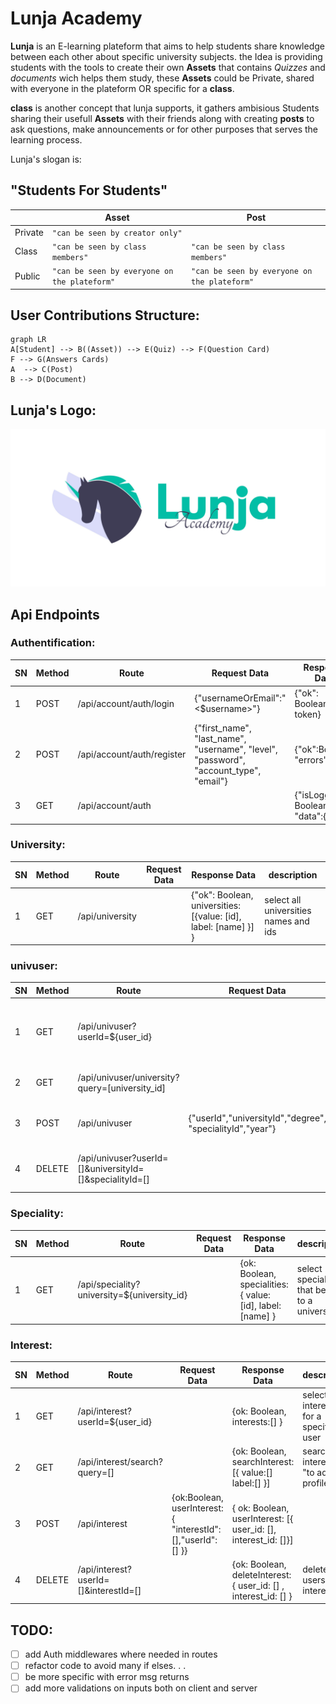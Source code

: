 # Lunja Academy

**Lunja** is an E-learning plateform that aims to help students share knowledge between each other about specific university subjects. the Idea is providing students with the tools to create their own **Assets** that contains *Quizzes* and *documents* wich helps them study, these **Assets** could be Private, shared with everyone in the plateform OR specific for a **class**. 

**class** is another concept that lunja supports, it gathers ambisious Students sharing their usefull **Assets** with their friends along with creating **posts** to ask questions, make announcements or for other purposes that serves the learning process. 

Lunja's slogan is:

## "Students For Students"


|                | Asset                                      | Post                                       |
|----------------|--------------------------------------------|--------------------------------------------|
|Private         |`"can be seen by creator only"`             |                                            |
|Class           |`"can be seen by class members"`            |`"can be seen by class members"`            |
|Public          |`"can be seen by everyone on the plateform"`|`"can be seen by everyone on the plateform"`|

## User Contributions Structure:

```mermaid
graph LR
A[Student] --> B((Asset)) --> E(Quiz) --> F(Question Card)
F --> G(Answers Cards)
A  --> C(Post)
B --> D(Document)
```

## Lunja's Logo:
![alt text](https://github.com/LAMNAZZAH/Lunja/blob/main/client/public/lunjaLandscapeLight-01.jpg)


## Api Endpoints
### Authentification:


|     SN           |Method     |Route    |   Request Data | Response Data | description
|----------------|-------------------------------|-----------------------------|--|---|---
|1|POST|/api/account/auth/login           |{"usernameOrEmail":"<$username>"} | {"ok": Boolean, token} |login
|2|POST|/api/account/auth/register |{"first_name", "last_name", "username", "level", "password", "account_type", "email"}| {"ok":Boolean, "errors":[]}| register 
|3|GET|/api/account/auth |    | {"isLoggedIn: Boolean, "data":{}} | checks if the user is LoggedIn

### University:


|     SN           |Method     |Route    |   Request Data | Response Data | description
|----------------|-------------------------------|-----------------------------|--|---|---
|1|GET|/api/university          | | {"ok": Boolean, universities: [{value: [id], label: [name] }] } |select all universities names and ids


### univuser:


|     SN           |Method     |Route    |   Request Data | Response Data | description
|----------------|-------------------------------|-----------------------------|--|---|---
|1|GET|/api/univuser?userId=${user_id}| | {ok: Boolean, univuser:{ joined_at: [], degree_optained: [], speciality_id: [], university: [name], speciality: [name] } | select a users' university including speciality name
|2|GET|/api/univuser/university?query=[university_id] | | {oK: Boolean, users: [{user_id, username, fname, lname, profile_url}] | select users by university 
|3|POST|/api/univuser|{"userId","universityId","degree", "specialityId","year"}|{"ok": Boolean, "univuser": {"user_id","university_id","year","degree_optained","speciality_id"}} | add a university to a users' profile
|4|DELETE|/api/univuser?userId=[]&universityId=[]&specialityId=[]| | {"ok": true,"deleteUnivuser": { [data] }} | delete university user relationship

### Speciality:


|     SN           |Method     |Route    |   Request Data | Response Data | description
|----------------|-------------------------------|-----------------------------|--|---|---
|1|GET|/api/speciality?university=${university_id}| | {ok: Boolean, specialities:{ value: [id], label: [name] } | select specialities that belong to a university


### Interest:


|     SN           |Method     |Route    |   Request Data | Response Data | description
|----------------|-------------------------------|-----------------------------|--|---|---
|1|GET|/api/interest?userId=${user_id}| | {ok: Boolean, interests:[] } | select interests for a specific user
|2|GET| /api/interest/search?query=[] | | {ok: Boolean, searchInterest: [{ value:[] label:[] }] | search interests "to add to profile"
|3|POST| /api/interest | {ok:Boolean, userInterest: { "interestId": [],"userId": [] }} | { ok: Boolean, userInterest: [{ user_id: [], interest_id: []}]
|4|DELETE| /api/interest?userId=[]&interestId=[]| |{ok: Boolean, deleteInterest: { user_id: [] , interest_id: [] } | delete a users' interest

##

## TODO:

 - [ ] add Auth middlewares where needed in routes 
 - [ ] refactor code to avoid many if elses. . .
 - [ ] be more specific with error msg returns
 - [ ] add more validations on inputs both on client and server
